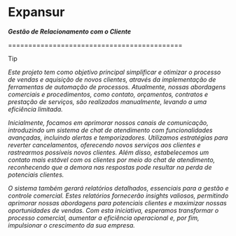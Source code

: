 # Expansur
***Gestão de Relacionamento com o Cliente***

===========================================

> [!TIP]

*Este projeto tem como objetivo principal simplificar e otimizar o processo de vendas e aquisição de novos clientes, através da implementação de ferramentas de automação de processos. Atualmente, nossas abordagens comerciais e procedimentos, como contato, orçamentos, contratos e prestação de serviços, são realizados manualmente, levando a uma eficiência limitada.*

*Inicialmente, focamos em aprimorar nossos canais de comunicação, introduzindo um sistema de chat de atendimento com funcionalidades avançadas, incluindo alertas e temporizadores. Utilizamos estratégias para reverter cancelamentos, oferecendo novos serviços aos clientes e rastrearmos possíveis novos clientes. Além disso, estabelecemos um contato mais estável com os clientes por meio do chat de atendimento, reconhecendo que a demora nas respostas pode resultar na perda de potenciais clientes.*

*O sistema também gerará relatórios detalhados, essenciais para a gestão e controle comercial. Estes relatórios fornecerão insights valiosos, permitindo aprimorar nossas abordagens para potenciais clientes e maximizar nossas oportunidades de vendas. 
Com esta iniciativa, esperamos transformar o processo comercial, aumentar a eficiência operacional e, por fim, impulsionar o crescimento da sua empresa.*
